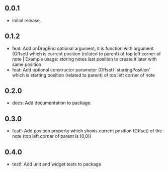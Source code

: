 ## 0.0.1

*  Initial release.

## 0.1.2

* feat: Add onDragEnd optional argument, it is function with argument (Offset) which is current position (related to parent) of top left corner of note | Example usage: storing notes last position to create it later with same position
* feat: Add optional constructor parameter (Offset) 'startingPosition' which is starting position (related to parent) of top left corner of note

## 0.2.0

* docs: Add documentation to package.

## 0.3.0

* feat!: Add position property which shows current position (Offset) of the note (top left corner of parent is (0,0))

## 0.4.0

* test!: Add unit and widget tests to package